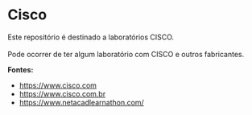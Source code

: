 # Cisco

Este repositório é destinado a laboratórios CISCO. <br> </br>
Pode ocorrer de ter algum laboratório com CISCO e outros fabricantes.

<strong>Fontes:</strong>
* https://www.cisco.com
* https://www.cisco.com.br
* https://www.netacadlearnathon.com/